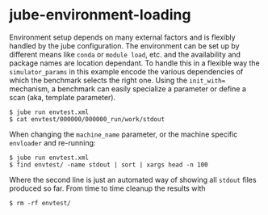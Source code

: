 
# jube-environment-loading

   Environment setup depends on many external factors and is flexibly handled
   by the jube configuration. The environment can be set up by different means
   like `conda` or `module load`, etc. and the availability and package names
   are location dependant. To handle this in a flexible way the
   `simulator_params` in this example encode the various dependencies of which
   the benchmark selects the right one. Using the `init_with=` mechanism, a
   benchmark can easily specialize a parameter or define a scan (aka, template
   parameter).

    $ jube run envtest.xml
    $ cat envtest/000000/000000_run/work/stdout

   When changing the `machine_name` parameter, or the machine specific
   `envloader` and re-running:

    $ jube run envtest.xml
    $ find envtest/ -name stdout | sort | xargs head -n 100

   Where the second line is just an automated way of showing all `stdout` files
   produced so far. From time to time cleanup the results with

    $ rm -rf envtest/


